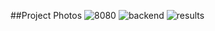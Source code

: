 ##Project Photos
![8080](https://user-images.githubusercontent.com/81626732/157529514-2167071c-8fdf-48c7-8d5b-47d6d7676557.png)
![backend](https://user-images.githubusercontent.com/81626732/157529523-29090d31-d7b5-427e-94af-c3603c775569.png)
![results](https://user-images.githubusercontent.com/81626732/157529527-171ab7dc-6cc8-4fdf-8afc-5a03a3c26dfd.png)
